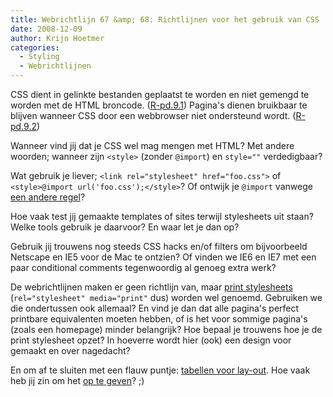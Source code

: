 ```yaml
---
title: Webrichtlijn 67 &amp; 68: Richtlijnen voor het gebruik van CSS
date: 2008-12-09
author: Krijn Hoetmer
categories: 
  - Styling
  - Webrichtlijnen
---
```

CSS dient in gelinkte bestanden geplaatst te worden en niet gemengd te worden met de HTML broncode. ([R-pd.9.1](http://www.webrichtlijnen.nl/handleiding/ontwikkeling/productie/css/richtlijnen/#r-pd-9-1)) Pagina's dienen bruikbaar te blijven wanneer CSS door een webbrowser niet ondersteund wordt. ([R-pd.9.2](http://www.webrichtlijnen.nl/handleiding/ontwikkeling/productie/css/richtlijnen/#r-pd-9-2))

Wanneer vind jij dat je CSS wel mag mengen met HTML? Met andere woorden; wanneer zijn `<style>` (zonder `@import`) en `style=""` verdedigbaar?

Wat gebruik je liever; `<link rel="stylesheet" href="foo.css">` of `<style>@import url('foo.css');</style>`? Of ontwijk je `@import` vanwege [een andere regel](http://developer.yahoo.com/performance/rules.html#csslink)?

Hoe vaak test jij gemaakte templates of sites terwijl stylesheets uit staan? Welke tools gebruik je daarvoor? En waar let je dan op?

Gebruik jij trouwens nog steeds CSS hacks en/of filters om bijvoorbeeld Netscape en IE5 voor de Mac te ontzien? Of vinden we IE6 en IE7 met een paar conditional comments tegenwoordig al genoeg extra werk?

De webrichtlijnen maken er geen richtlijn van, maar [print stylesheets](http://www.webrichtlijnen.nl/handleiding/ontwikkeling/productie/css/technieken/printen/) (`rel="stylesheet" media="print"` dus) worden wel genoemd. Gebruiken we die ondertussen ook allemaal? En vind je dan dat alle pagina's perfect printbare equivalenten moeten hebben, of is het voor sommige pagina's (zoals een homepage) minder belangrijk? Hoe bepaal je trouwens hoe je de print stylesheet opzet? In hoeverre wordt hier (ook) een design voor gemaakt en over nagedacht?

En om af te sluiten met een flauw puntje: [tabellen voor lay-out](http://www.webrichtlijnen.nl/handleiding/ontwikkeling/productie/css/technieken/css-vs-tabellen/). Hoe vaak heb jij zin om het [op te geven](http://giveupandusetables.com/)? ;)
